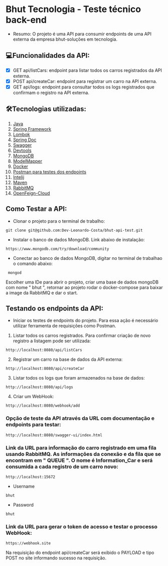 # Bhut Tecnologia - Teste técnico back-end 
- Resumo: O projeto é uma API para consumir endpoints de uma API externa da empresa bhut-soluções em tecnologia.

## 💻Funcionalidades da API:
- [x] GET api/listCars: endpoint para listar todos os carros registrados da API externa.
- [x] POST api/createCar: endpoint para registrar um carro na API externa.  
- [x] GET api/logs: endpoint para consultar todos os logs registrados que confirmam o registro na API externa.  

## 🛠Tecnologias utilizadas:
1.  [Java]()
2.  [Spring Framework]()
5.  [Lombok]()
6.  [Spring Doc]()
7.  [Swagger]()
8.  [Devtools]()
9.  [MongoDB]()
10. [ModelMapper]()
11. [Docker]()
12. [Postman para testes dos endpoints]()
13. [Intelij]()
14. [Maven]()
15. [RabbitMQ]()
16. [OpenFeign-Cloud]()

## Como Testar a API: 
- Clonar o projeto para o terminal de trabalho:
````
git clone git@github.com:Dev-Leonardo-Costa/bhut-api-test.git
````
- Instalar o banco de dados MongoDB. Link abaixo de instalação:
````
https://www.mongodb.com/try/download/community
````
- Conectar ao banco de dados MongoDB, digitar no terminal de trabalhao o comando abaixo:
````
 mongod 
````
Escolher uma IDe para abrir o projeto, criar uma base de dados mongoDB com nome " bhut ", retornar ao projeto rodar o docker-compose para baixar a image da RabbitMQ e dar o start.
## Testando os endpoints da API:
- Iniciar os testes de endpoints do projeto. Para essa ação é necessário utilizar ferramenta de requisições como Postman.
1. Listar todos os carros registrados.  Para confirmar criação de novo registro a listagem pode ser utilizada:
````
http://localhost:8080/api/listCars
````
2. Registrar um carro na base de dados da API externa:
````
http://localhost:8080/api/createCar
````
3. Listar todos os logs que foram armazenados na base de dados:
````
http://localhost:8080/api/logs
````
4. Criar um WebHook:
````
http://localhost:8080/webhook/add
````
### Opção de teste da API através da URL com documentação e endpoints para testar: 
````
http://localhost:8080/swagger-ui/index.html
````
### Link da URL para informação do carro registrado em uma fila usando RabbitMQ. As informações da conexão e da fila que se encontram em " QUEUE ". O nome é Information_Car e será consumida a cada registro de um carro novo: 
````
http://localhost:15672
````
- Username
````
bhut
````
- Password
````
bhut
````
### Link da URL para gerar o token de acesso e testar o processo WebHook:
````
https://webhook.site
````
Na requisição do endpoint api/createCar será exibido o PAYLOAD e tipo POST no site informando sucesso na requisição.  


